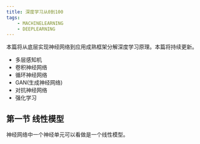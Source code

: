 ```yaml
---
title: 深度学习从0到100
tags:
	- MACHINELEARNING
	- DEEPLEARNING
---
```

本篇将从底层实现神经网络到应用成熟框架分解深度学习原理。本篇将持续更新。
* 多层感知机
* 卷积神经网络
* 循环神经网络
* GAN(生成神经网络)
* 对抗神经网络
* 强化学习
<!--more-->
## 第一节 线性模型
神经网络中一个神经单元可以看做是一个线性模型。